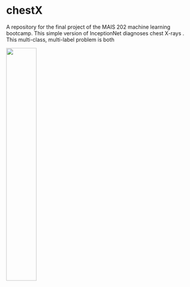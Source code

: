 # chestX

A repository for the final project of the MAIS 202 machine learning bootcamp. This simple version of InceptionNet diagnoses chest X-rays . This multi-class, multi-label problem is both 

<img src="https://github.com/kushasareen/chest_x-rays/blob/master/00000001_000.png" width="40%">
